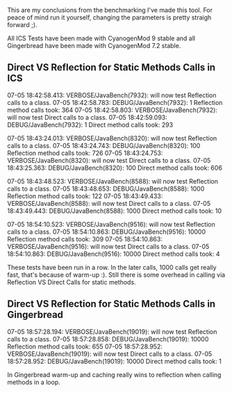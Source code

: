 This are my conclusions from the benchmarking I've made this tool. For peace of mind run it yourself, changing the parameters is pretty straigh forward ;).

All ICS Tests have been made with CyanogenMod 9 stable and all Gingerbread have been made with CyanogenMod 7.2 stable.

Direct VS Reflection for Static Methods Calls in ICS
-----------------------------------------------------

07-05 18:42:58.413: VERBOSE/JavaBench(7932): will now test Reflection calls to a class.
07-05 18:42:58.783: DEBUG/JavaBench(7932): 1 Reflection method calls took: 364
07-05 18:42:58.803: VERBOSE/JavaBench(7932): will now test Direct calls to a class.
07-05 18:42:59.093: DEBUG/JavaBench(7932): 1 Direct method calls took: 293

07-05 18:43:24.013: VERBOSE/JavaBench(8320): will now test Reflection calls to a class.
07-05 18:43:24.743: DEBUG/JavaBench(8320): 100 Reflection method calls took: 726
07-05 18:43:24.753: VERBOSE/JavaBench(8320): will now test Direct calls to a class.
07-05 18:43:25.363: DEBUG/JavaBench(8320): 100 Direct method calls took: 606

07-05 18:43:48.523: VERBOSE/JavaBench(8588): will now test Reflection calls to a class.
07-05 18:43:48.653: DEBUG/JavaBench(8588): 1000 Reflection method calls took: 122
07-05 18:43:49.433: VERBOSE/JavaBench(8588): will now test Direct calls to a class.
07-05 18:43:49.443: DEBUG/JavaBench(8588): 1000 Direct method calls took: 10

07-05 18:54:10.523: VERBOSE/JavaBench(9516): will now test Reflection calls to a class.
07-05 18:54:10.863: DEBUG/JavaBench(9516): 10000 Reflection method calls took: 309
07-05 18:54:10.863: VERBOSE/JavaBench(9516): will now test Direct calls to a class.
07-05 18:54:10.863: DEBUG/JavaBench(9516): 10000 Direct method calls took: 4


These tests have been run in a row. In the later calls, 1000 calls get really fast, that's because of warm-up :).
Still there is some overhead in calling via Reflection VS Direct Calls for static methods.

Direct VS Reflection for Static Methods Calls in Gingerbread
--------------------------------------------------------------------

07-05 18:57:28.194: VERBOSE/JavaBench(19019): will now test Reflection calls to a class.
07-05 18:57:28.858: DEBUG/JavaBench(19019): 10000 Reflection method calls took: 655
07-05 18:57:28.952: VERBOSE/JavaBench(19019): will now test Direct calls to a class.
07-05 18:57:28.952: DEBUG/JavaBench(19019): 10000 Direct method calls took: 1

In Gingerbread warm-up and caching really wins to reflection when calling methods in a loop.